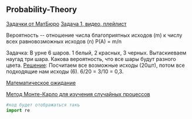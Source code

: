 ## Probability-Theory

[Задачки от МатБюро](https://www.matburo.ru/ex_subject.php?p=tv)
[Задача 1, видео, плейлист](https://www.youtube.com/watch?v=ta5ukZX1X58)

Вероятность -- отношение числа благоприятных исходов (m) к числу всех равновозможных исходов (n)
P(A) = m/n

Задачка: В урне 6 шаров. 1 белый, 2 красных, 3 черных. Вытаскиеваем наугад три шара. Какова вероятность, что все шары будут разного цвета.
[Решение](https://youtu.be/45NZirGFlqY?t=417): Посчитаем все возможные исходы (20шт), потом все подходящие нам исходы (6). 6/20 = 3/10 = 0,3. 

[Математическое ожидание](https://ru.wikipedia.org/wiki/%D0%9C%D0%B0%D1%82%D0%B5%D0%BC%D0%B0%D1%82%D0%B8%D1%87%D0%B5%D1%81%D0%BA%D0%BE%D0%B5_%D0%BE%D0%B6%D0%B8%D0%B4%D0%B0%D0%BD%D0%B8%D0%B5)

[Метод Монте-Карло для изучения случайных процессов](https://ru.wikipedia.org/wiki/%D0%9C%D0%B5%D1%82%D0%BE%D0%B4_%D0%9C%D0%BE%D0%BD%D1%82%D0%B5-%D0%9A%D0%B0%D1%80%D0%BB%D0%BE)


```python
#код будет отображаться такъ
import re

```
